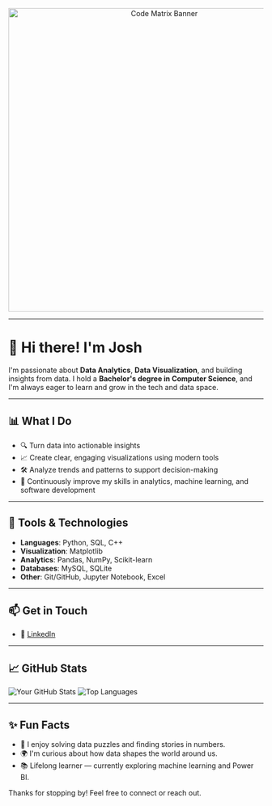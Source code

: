 <p align="center">
<img src="https://media2.giphy.com/media/v1.Y2lkPTc5MGI3NjExMDJxMnI0bHN1NmV6bDFoOTl0YzFmNTFxbWp0cThlMTlwMTljZ2o3NiZlcD12MV9pbnRlcm5hbF9naWZfYnlfaWQmY3Q9Zw/l46CCgmlQ8DlLd31e/giphy.gif" alt="Code Matrix Banner" width="600"/>
</p>

---

# 👋 Hi there! I'm Josh

I'm passionate about **Data Analytics**, **Data Visualization**, and building insights from data. I hold a **Bachelor's degree in Computer Science**, and I'm always eager to learn and grow in the tech and data space.

---

## 📊 What I Do

- 🔍 Turn data into actionable insights
- 📈 Create clear, engaging visualizations using modern tools
- 🛠 Analyze trends and patterns to support decision-making
- 🧠 Continuously improve my skills in analytics, machine learning, and software development

---

## 🧰 Tools & Technologies

- **Languages**: Python, SQL, C++
- **Visualization**: Matplotlib
- **Analytics**: Pandas, NumPy, Scikit-learn
- **Databases**: MySQL, SQLite
- **Other**: Git/GitHub, Jupyter Notebook, Excel

---

## 📫 Get in Touch

- 💼 [LinkedIn](https://www.linkedin.com/in/josh-d-158587101/)

---

## 📈 GitHub Stats

![Your GitHub Stats](https://github-readme-stats.vercel.app/api?username=Shhhua1&show_icons=true&theme=radical)
![Top Languages](https://github-readme-stats.vercel.app/api/top-langs/?username=Shhhua1&layout=compact&theme=radical)

---

## ✨ Fun Facts

- 🧩 I enjoy solving data puzzles and finding stories in numbers.
- 🌍 I'm curious about how data shapes the world around us.
- 📚 Lifelong learner — currently exploring machine learning and Power BI.

Thanks for stopping by! Feel free to connect or reach out.
